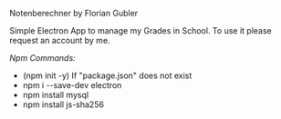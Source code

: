 Notenberechner by Florian Gubler

Simple Electron App to manage my Grades in School.
To use it please request an account by me. 

*Npm Commands:*

- (npm init -y) If "package.json" does not exist
- npm i --save-dev electron
- npm install mysql
- npm install js-sha256
